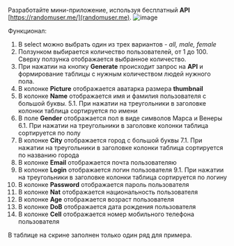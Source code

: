 Разработайте мини-приложение, используя  бесплатный **API** [https://randomuser.me/](randomuser.me).
![image](https://user-images.githubusercontent.com/9075641/147233270-7db4e9a0-4707-40c9-8a05-6f3d9921e03f.png)

Функционал:
1. В select можно выбрать один из трех вариантов - *all, male, female*
2. Ползунком выбирается количество пользователей, от 1 до 100. Сверху ползунка отображается выбранное количество.
3. При нажатии на кнопку **Generate** происходит запрос на **API** и формирование таблицы с нужным количеством людей нужного пола. 
4. В колонке **Picture** отображается аватарка размера **thumbnail**
5. В колонке **Name** отображается имя и фамилия пользователя с большой буквы.
	5.1. При нажатии на треугольники в заголовке колонки таблица сортируется по имени 
6. В поле **Gender** отображается пол в виде символов Марса и Венеры
	6.1.  При нажатии на треугольники в заголовке колонки таблица сортируется по полу
7. В колонке **City** отображается город с большой буквы
	7.1. При нажатии на треугольники в заголовке колонки таблица сортируется по названию города
8. В колонке **Email** отображается почта пользователяю
9. В колонке **Login** отображается логин пользователя
	9.1. При нажатии на треугольники в заголовке колонки таблица сортируется по логину 
10. В колонке **Password** отображается пароль пользователя
11. В колонке **Nat** отображается национальность пользователя
12. В колонке **Age** отображается возраст пользователя
13. В колонке **DoB** отображается дата рождения пользователя
14. В колонке **Cell** отображается номер мобильного телефона пользователя

В таблице на скрине заполнен только один ряд для примера.
